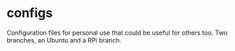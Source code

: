 configs
=======

Configuration files for personal use that could be useful for others too. Two branches, an Ubuntu and a RPi branch.
